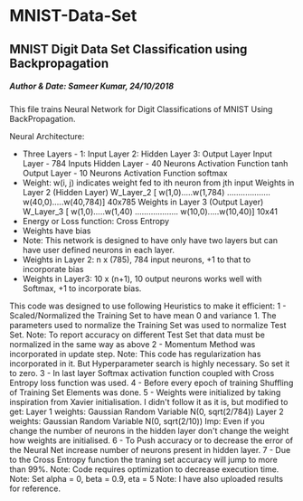 # MNIST-Data-Set
## MNIST Digit Data Set Classification using Backpropagation
##### Author & Date: Sameer Kumar, 24/10/2018
This file trains Neural Network for Digit Classifications of MNIST Using BackPropagation.

Neural Architecture:
- Three Layers - 1: Input Layer 2: Hidden Layer 3: Output Layer
  Input Layer - 784 Inputs
  Hidden Layer - 40 Neurons Activation Function tanh
  Output Layer - 10 Neurons Activation Function softmax
- Weight: w(i, j) indicates weight fed to ith neuron from jth input
Weights in Layer 2 (Hidden Layer) W_Layer_2 [ w(1,0).....w(1,784)
                                              ...................
                                              w(40,0).....w(40,784)] 40x785
Weights in Layer 3 (Output Layer) W_Layer_3 [ w(1,0).....w(1,40)
                                              ...................
                                              w(10,0).....w(10,40)] 10x41
- Energy or Loss function: Cross Entropy 
- Weights have bias
- Note: This network is designed to have only have two layers but can have user defined neurons in each layer.
- Weights in Layer 2: n x (785), 784 input neurons, +1 to that to incorporate bias
- Weights in Layer3: 10 x (n+1), 10 output neurons works well with Softmax, +1 to incorporate bias.

This code was designed to use following Heuristics to make it efficient:
1 - Scaled/Normalized the Training Set to have mean 0 and variance 1. The parameters used to normalize the Training Set
was used to normalize Test Set.
Note: To report accuracy on different Test Set that data must be normalized in the same way as above
2 - Momentum Method was incorporated in update step.
Note: This code has regularization has incorporated in it. But Hyperparameter search is highly necessary. So set it to zero.
3 - In last layer Softmax activation function coupled with Cross Entropy loss function was used.
4 - Before every epoch of training Shuffling of Training Set Elements was done.
5 - Weights were initialized by taking inspiration from Xavier initialisation. I didn't follow it as it is, but modified to get:
    Layer 1 weights: Gaussian Random Variable N(0, sqrt(2/784))
    Layer 2 weights: Gaussian Random Variable N(0, sqrt(2/10))
    Imp: Even if you change the number of neurons in the hidden layer don't change the weight how weights are initialised.
 6 - To Push accuracy or to decrease the error of the Neural Net increase number of neurons present in hidden layer. 
 7 - Due to the Cross Entropy function the traning set accuracy will jump to more than 99%. 
Note: Code requires optimization to decrease execution time. 
Note: Set alpha = 0, beta = 0.9, eta = 5
Note: I have also uploaded results for reference. 
